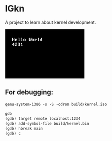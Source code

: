 # lGkn

A project to learn about kernel development.

![photo](/res/hello_world.png)

## For debugging:

```
qemu-system-i386 -s -S -cdrom build/kernel.iso
```

```
gdb
(gdb) target remote localhost:1234
(gdb) add-symbol-file build/kernel.bin
(gdb) hbreak main
(gdb) c
```
